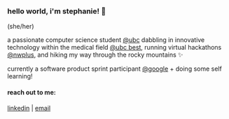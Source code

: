 ### hello world, i'm stephanie! 👋
(she/her)

a passionate computer science student [@ubc](https://www.cs.ubc.ca/) dabbling in innovative technology within the medical field [@ubc best](http://www.ubcbest.com/), running virtual hackathons [@nwplus](https://www.nwplus.io/), and hiking my way through the rocky mountains ✨

currently a software product sprint participant [@google](https://buildyourfuture.withgoogle.com/programs/softwareproductsprint/) + doing some self learning!

#### reach out to me:

[linkedin](https://linkedin.com/in/stephaniejnc) | [email](stephaniejnc@outlook.com)
<!--
**stephaniejnc/stephaniejnc** is a ✨ _special_ ✨ repository because its `README.md` (this file) appears on your GitHub profile.

Here are some ideas to get you started:

- 🔭 I’m currently working on ...
- 🌱 I’m currently learning ...
- 👯 I’m looking to collaborate on ...
- 🤔 I’m looking for help with ...
- 💬 Ask me about ...
- 📫 How to reach me: ...
- 😄 Pronouns: ...
- ⚡ Fun fact: ...
-->

